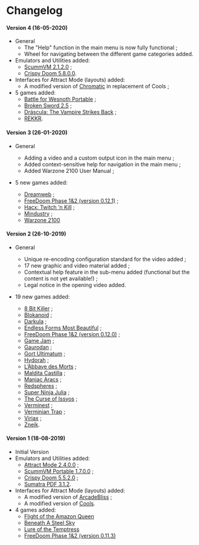 # Changelog

#### Version 4 (16-05-2020)

* General
	* The "Help" function in the main menu is now fully functional ;
	* Wheel for navigating between the different game categories added.
* Emulators and Utilities added:
	* [ScummVM 2.1.2.0](https://github.com/scummvm) ;
	* [Crispy Doom 5.8.0.0](http://latest.chocolate-doom.org/).
* Interfaces for Attract Mode (layouts) added:
  * A modified version of [Chromatic](https://www.youtube.com/watch?v=DCqdItZW9M0) in replacement of Cools ;
* 5 games added:
	* [Battle for Wesnoth Portable](https://portableapps.com/apps/games/wesnoth_portable) ; 
	* [Broken Sword 2.5](https://www.scummvm.org/frs/extras/Broken%20Sword%202.5/sword25-v1.0.zip) ;
	* [Dráscula: The Vampire Strikes Back](https://www.scummvm.org/frs/extras/Drascula_%20The%20Vampire%20Strikes%20Back/drascula-int-1.0.zip) ;
	* [REKKR](http://manbitesshark.com/downloads.html).
	
#### Version 3 (26-01-2020)

* General
	* Adding a video and a custom output icon in the main menu ; 
	* Added context-sensitive help for navigation in the main menu ; 
	* Added Warzone 2100 User Manual ;

* 5 new games added:
	* [Dreamweb](https://www.scummvm.org/frs/extras/Dreamweb/dreamweb-cd-fr-1.1.zip) ;
	* [FreeDoom Phase 1&2 (version 0.12.1)](https://github.com/freedoom/freedoom/releases/download/v0.12.1/freedoom-0.12.1.zip) ;
	* [Hacx: Twitch ‘n Kill](http://www.drnostromo.com/hacx/files/hacx12.zip) ;
	* [Mindustry](https://anuke.itch.io/mindustry) ;
	* [Warzone 2100](https://sourceforge.net/projects/warzone2100)

#### Version 2 (26-10-2019)

* General
  * Unique re-encoding configuration standard for the video added ;
  * 17 new graphic and video material added ;
  * Contextual help feature in the sub-menu added (functional but the content is not yet available!) ;
  * Legal notice in the opening video added.
  
* 19 new games added:
  * [8 Bit Killer](https://www.locomalito.com/juegos/8bit_killer.zip) ;
  * [Blokanoid](https://www.locomalito.com/juegos/Blokanoid.zip) ;
  * [Darkula](https://www.locomalito.com/juegos/Darkula.zip) ;
  * [Endless Forms Most Beautiful](https://www.locomalito.com/juegos/EFMB.zip) ;
  * [FreeDoom Phase 1&2 (version 0.12.0)](https://github.com/freedoom/freedoom/releases/download/v0.12.0/freedoom-0.12.0.zip) ;
  * [Game Jam](https://www.locomalito.com/juegos/Game_Jam.zip) ;
  * [Gaurodan](https://www.locomalito.com/juegos/Gaurodan_1_1.zip) ;
  * [Gort Ultimatum](https://www.locomalito.com/juegos/Gort_Ultimatum.zip) ;
  * [Hydorah](https://www.locomalito.com/juegos/Hydorah_1_1.zip) ; 
  * [L’Abbaye des Morts](https://www.locomalito.com/juegos/Abbaye_des_morts_1_2.zip) ; 
  * [Maldita Castilla](https://www.locomalito.com/juegos/Maldita_Castilla_1_1.zip) ;
  * [Maniac Aracs](https://www.locomalito.com/juegos/Maniac_Aracs.zip) ; 
  * [Redspheres](https://www.locomalito.com/juegos/RedSpheres.zip) ; 
  * [Super Ninja Julia](https://www.locomalito.com/juegos/Super_Ninja_Julia.zip) ; 
  * [The Curse of Issyos](https://www.locomalito.com/juegos/Curse_of_Issyos.zip) ;
  * [Verminest](https://www.locomalito.com/juegos/Verminest.zip) ; 
  * [Verminian Trap](https://www.locomalito.com/juegos/Verminian_Trap_1_1.zip) ;
  * [Viriax](https://www.locomalito.com/juegos/Viriax_1_1.zip) ;
  * [Zneik](https://www.locomalito.com/juegos/Zneik.zip).

#### Version 1 (18-08-2019)

* Initial Version
* Emulators and Utilities added:
  * [Attract Mode 2.4.0.0](https://github.com/mickelson/attract/releases) ;
  * [ScummVM Portable 1.7.0.0](https://sourceforge.net/projects/scummvm-portable/) ;
  * [Crispy Doom 5.5.2.0](http://latest.chocolate-doom.org/) ;
  * [Sumatra PDF 3.1.2](https://www.sumatrapdfreader.org/dl/SumatraPDF-3.1.2-64.zip).
* Interfaces for Attract Mode (layouts) added:
  * A modified version of [ArcadeBliss](https://github.com/ArcadeBliss/AttractMode-Themes) ;
  * A modified version of [Cools](https://github.com/mickelson/attract-extra/tree/master/layouts/cools).
* 4 games added:
  * [Flight of the Amazon Queen](https://www.scummvm.org/frs/extras/Flight%20of%20the%20Amazon%20Queen/FOTAQ_Fr_Talkie_1.0.zip)
  * [Beneath A Steel Sky](https://www.scummvm.org/frs/extras/Beneath%20a%20Steel%20Sky/bass-cd-1.2.zip)
  * [Lure of the Temptress](https://www.scummvm.org/frs/extras/Lure%20of%20the%20Temptress/lure-fr-1.1.zip)
  * [FreeDoom Phase 1&2 (version 0.11.3)](https://github.com/freedoom/freedoom/releases/download/v0.11.3/freedoom-0.11.3.zip)
